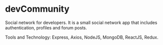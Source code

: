 # devCommunity
Social network for developers. It is a small social network app
that includes authentication, profiles and forum posts.

Tools and Technology: Express, Axios, NodeJS, MongoDB,
ReactJS, Redux.
